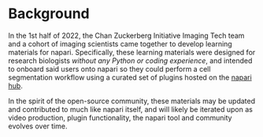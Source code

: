 # Background

In the 1st half of 2022, the Chan Zuckerberg Initiative Imaging Tech team and a cohort of imaging scientists came together to develop learning materials for napari. Specifically, these learning materials were designed for research biologists *without any Python or coding experience*, and intended to onboard said users onto napari so they could perform a cell segmentation workflow using a curated set of plugins hosted on the [napari hub](https://www.napari-hub.org).  

In the spirit of the open-source community, these materials may be updated and contributed to much like napari itself, and will likely be iterated upon as video production, plugin functionality, the napari tool and community evolves over time. 
